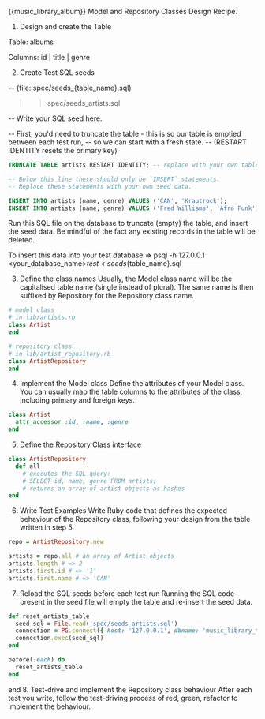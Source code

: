{{music_library_album}} Model and Repository Classes Design Recipe.

1. Design and create the Table

Table: albums

Columns:
id | title | genre

2. Create Test SQL seeds

-- (file: spec/seeds_{table_name}.sql)
>> spec/seeds_artists.sql

-- Write your SQL seed here. 

-- First, you'd need to truncate the table - this is so our table is emptied between each test run,
-- so we can start with a fresh state.
-- (RESTART IDENTITY resets the primary key)

```sql
TRUNCATE TABLE artists RESTART IDENTITY; -- replace with your own table name.

-- Below this line there should only be `INSERT` statements.
-- Replace these statements with your own seed data.

INSERT INTO artists (name, genre) VALUES ('CAN', 'Krautrock');
INSERT INTO artists (name, genre) VALUES ('Fred Williams', 'Afro Funk');
```
Run this SQL file on the database to truncate (empty) the table, and insert the seed data. Be mindful of the fact any existing records in the table will be deleted.

To insert this data into your test database => psql -h 127.0.0.1 <your_database_name>_test < seeds_{table_name}.sql

3. Define the class names
Usually, the Model class name will be the capitalised table name (single instead of plural). The same name is then suffixed by Repository for the Repository class name.

```ruby
# model class
# in lib/artists.rb
class Artist
end

# repository class
# in lib/artist_repository.rb
class ArtistRepository
end
```

4. Implement the Model class
Define the attributes of your Model class. You can usually map the table columns to the attributes of the class, including primary and foreign keys.

```ruby
class Artist
  attr_accessor :id, :name, :genre
end
```

5. Define the Repository Class interface
```ruby
class ArtistRepository
  def all
    # executes the SQL query:
    # SELECT id, name, genre FROM artists;
    # returns an array of artist objects as hashes
end
```

6. Write Test Examples
Write Ruby code that defines the expected behaviour of the Repository class, following your design from the table written in step 5.
```ruby
repo = ArtistRepository.new

artists = repo.all # an array of Artist objects
artists.length # => 2
artists.first.id # => '1'
artists.first.name # => 'CAN'
```

7. Reload the SQL seeds before each test run
Running the SQL code present in the seed file will empty the table and re-insert the seed data.
```ruby
def reset_artists_table
  seed_sql = File.read('spec/seeds_artists.sql')
  connection = PG.connect({ host: '127.0.0.1', dbname: 'music_library_test' })
  connection.exec(seed_sql)
end

before(:each) do 
  reset_artists_table
end
```

end
8. Test-drive and implement the Repository class behaviour
After each test you write, follow the test-driving process of red, green, refactor to implement the behaviour.
